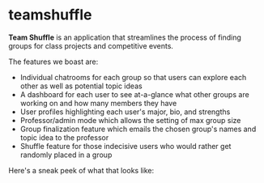 # teamshuffle
**Team Shuffle** is an application that streamlines the process of finding groups for class projects and competitive events.

The features we boast are:
- Individual chatrooms for each group so that users can explore each other as well as potential topic ideas
- A dashboard for each user to see at-a-glance what other groups are working on and how many members they have
- User profiles highlighting each user's major, bio, and strengths
- Professor/admin mode which allows the setting of max group size
- Group finalization feature which emails the chosen group's names and topic idea to the professor
- Shuffle feature for those indecisive users who would rather get randomly placed in a group

Here's a sneak peek of what that looks like:
